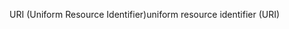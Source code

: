 <span data-ttu-id="34611-101">URI (Uniform Resource Identifier)</span><span class="sxs-lookup"><span data-stu-id="34611-101">uniform resource identifier (URI)</span></span>